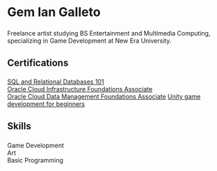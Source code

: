 <h1 align="left">Gem Ian Galleto</h1>

###

<p align="left">Freelance artist studying BS Entertainment and Multimedia Computing, specializing in Game Development at New Era University.</p>

###

<h2 align="left">Certifications</h2>

###

<p align="left">
    <a href="https://courses.cognitiveclass.ai/certificates/46510786f60342568f90327f8b676c6c#">SQL and Relational Databases 101</a><br>
    <a href="https://catalog-education.oracle.com/ords/certview/sharebadge?id=07046D8FEC1211A4E894A147E45C6DF3D259807F73B0EE412E6FCE128D0FA0CF&fbclid=IwY2xjawHDpOlleHRuA2FlbQIxMQABHe_8v8-Cd-a3yLcGajYDpnwH5wOLKpaNJRLS9rw_7yTIDqJRfK1iJcHazw_aem_Gd-Iee2M_HQXh3pNxOejwg">Oracle Cloud Infrastructure Foundations Associate</a><br>
    <a href="https://catalog-education.oracle.com/ords/certview/sharebadge?id=07046D8FEC1211A4E894A147E45C6DF3D259807F73B0EE412E6FCE128D0FA0CF&fbclid=IwY2xjawHDpV1leHRuA2FlbQIxMQABHdqNJ8Sywy4hsbcTiXxlW7I6HfwltEgc14xtWhlG97xivf-VxAV2nU4cdQ_aem_tgzLMTu6PdonuTDmAZ29VQ">Oracle Cloud Data Management Foundations Associate</a>
    <a href="https://cursa.app/en/my-certificate/cert0a7128064063a96f9d13c93993f69480">Unity game development for beginners</a>
</p>

###

<h2 align="left">Skills</h2>

###

<p align="left">Game Development<br>Art<br>Basic Programming</p>

###
